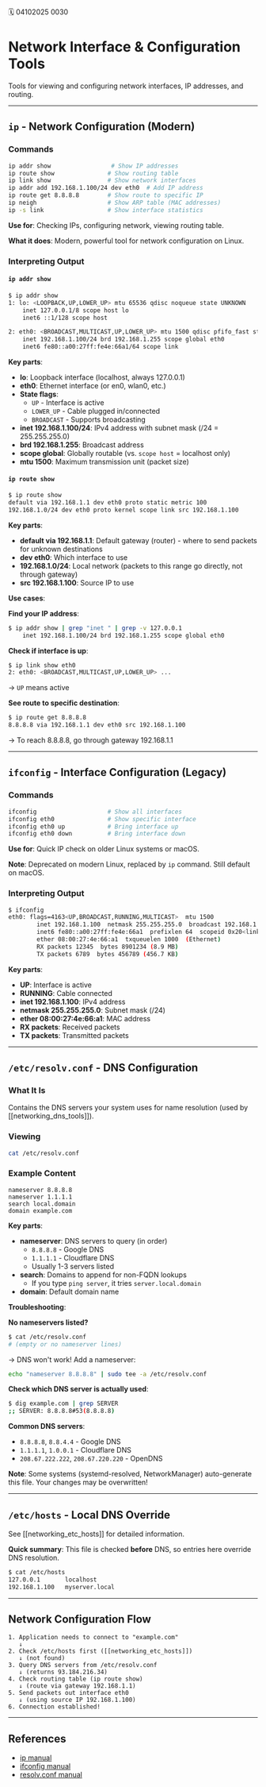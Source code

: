 🗓️ 04102025 0030

# Network Interface & Configuration Tools

Tools for viewing and configuring network interfaces, IP addresses, and routing.

---

## `ip` - Network Configuration (Modern)

### Commands
```bash
ip addr show                 # Show IP addresses
ip route show               # Show routing table
ip link show                # Show network interfaces
ip addr add 192.168.1.100/24 dev eth0  # Add IP address
ip route get 8.8.8.8        # Show route to specific IP
ip neigh                    # Show ARP table (MAC addresses)
ip -s link                  # Show interface statistics
```

**Use for**: Checking IPs, configuring network, viewing routing table.

**What it does**: Modern, powerful tool for network configuration on Linux.

### Interpreting Output

#### `ip addr show`
```bash
$ ip addr show
1: lo: <LOOPBACK,UP,LOWER_UP> mtu 65536 qdisc noqueue state UNKNOWN
    inet 127.0.0.1/8 scope host lo
    inet6 ::1/128 scope host

2: eth0: <BROADCAST,MULTICAST,UP,LOWER_UP> mtu 1500 qdisc pfifo_fast state UP
    inet 192.168.1.100/24 brd 192.168.1.255 scope global eth0
    inet6 fe80::a00:27ff:fe4e:66a1/64 scope link
```

**Key parts**:
- **lo**: Loopback interface (localhost, always 127.0.0.1)
- **eth0**: Ethernet interface (or en0, wlan0, etc.)
- **State flags**:
  - `UP` - Interface is active
  - `LOWER_UP` - Cable plugged in/connected
  - `BROADCAST` - Supports broadcasting
- **inet 192.168.1.100/24**: IPv4 address with subnet mask (/24 = 255.255.255.0)
- **brd 192.168.1.255**: Broadcast address
- **scope global**: Globally routable (vs. `scope host` = localhost only)
- **mtu 1500**: Maximum transmission unit (packet size)

#### `ip route show`
```bash
$ ip route show
default via 192.168.1.1 dev eth0 proto static metric 100
192.168.1.0/24 dev eth0 proto kernel scope link src 192.168.1.100
```

**Key parts**:
- **default via 192.168.1.1**: Default gateway (router) - where to send packets for unknown destinations
- **dev eth0**: Which interface to use
- **192.168.1.0/24**: Local network (packets to this range go directly, not through gateway)
- **src 192.168.1.100**: Source IP to use

**Use cases**:

**Find your IP address**:
```bash
$ ip addr show | grep "inet " | grep -v 127.0.0.1
    inet 192.168.1.100/24 brd 192.168.1.255 scope global eth0
```

**Check if interface is up**:
```bash
$ ip link show eth0
2: eth0: <BROADCAST,MULTICAST,UP,LOWER_UP> ...
```
→ `UP` means active

**See route to specific destination**:
```bash
$ ip route get 8.8.8.8
8.8.8.8 via 192.168.1.1 dev eth0 src 192.168.1.100
```
→ To reach 8.8.8.8, go through gateway 192.168.1.1

---

## `ifconfig` - Interface Configuration (Legacy)

### Commands
```bash
ifconfig                    # Show all interfaces
ifconfig eth0               # Show specific interface
ifconfig eth0 up            # Bring interface up
ifconfig eth0 down          # Bring interface down
```

**Use for**: Quick IP check on older Linux systems or macOS.

**Note**: Deprecated on modern Linux, replaced by `ip` command. Still default on macOS.

### Interpreting Output

```bash
$ ifconfig
eth0: flags=4163<UP,BROADCAST,RUNNING,MULTICAST>  mtu 1500
        inet 192.168.1.100  netmask 255.255.255.0  broadcast 192.168.1.255
        inet6 fe80::a00:27ff:fe4e:66a1  prefixlen 64  scopeid 0x20<link>
        ether 08:00:27:4e:66:a1  txqueuelen 1000  (Ethernet)
        RX packets 12345  bytes 8901234 (8.9 MB)
        TX packets 6789  bytes 456789 (456.7 KB)
```

**Key parts**:
- **UP**: Interface is active
- **RUNNING**: Cable connected
- **inet 192.168.1.100**: IPv4 address
- **netmask 255.255.255.0**: Subnet mask (/24)
- **ether 08:00:27:4e:66:a1**: MAC address
- **RX packets**: Received packets
- **TX packets**: Transmitted packets

---

## `/etc/resolv.conf` - DNS Configuration

### What It Is
Contains the DNS servers your system uses for name resolution (used by [[networking_dns_tools]]).

### Viewing
```bash
cat /etc/resolv.conf
```

### Example Content
```
nameserver 8.8.8.8
nameserver 1.1.1.1
search local.domain
domain example.com
```

**Key parts**:
- **nameserver**: DNS servers to query (in order)
  - `8.8.8.8` - Google DNS
  - `1.1.1.1` - Cloudflare DNS
  - Usually 1-3 servers listed
- **search**: Domains to append for non-FQDN lookups
  - If you type `ping server`, it tries `server.local.domain`
- **domain**: Default domain name

**Troubleshooting**:

**No nameservers listed?**
```bash
$ cat /etc/resolv.conf
# (empty or no nameserver lines)
```
→ DNS won't work! Add a nameserver:
```bash
echo "nameserver 8.8.8.8" | sudo tee -a /etc/resolv.conf
```

**Check which DNS server is actually used**:
```bash
$ dig example.com | grep SERVER
;; SERVER: 8.8.8.8#53(8.8.8.8)
```

**Common DNS servers**:
- `8.8.8.8`, `8.8.4.4` - Google DNS
- `1.1.1.1`, `1.0.0.1` - Cloudflare DNS
- `208.67.222.222`, `208.67.220.220` - OpenDNS

**Note**: Some systems (systemd-resolved, NetworkManager) auto-generate this file. Your changes may be overwritten!

---

## `/etc/hosts` - Local DNS Override

See [[networking_etc_hosts]] for detailed information.

**Quick summary**: This file is checked **before** DNS, so entries here override DNS resolution.

```bash
$ cat /etc/hosts
127.0.0.1       localhost
192.168.1.100   myserver.local
```

---

## Network Configuration Flow

```
1. Application needs to connect to "example.com"
   ↓
2. Check /etc/hosts first ([[networking_etc_hosts]])
   ↓ (not found)
3. Query DNS servers from /etc/resolv.conf
   ↓ (returns 93.184.216.34)
4. Check routing table (ip route show)
   ↓ (route via gateway 192.168.1.1)
5. Send packets out interface eth0
   ↓ (using source IP 192.168.1.100)
6. Connection established!
```

---

## References

- [ip manual](https://man7.org/linux/man-pages/man8/ip.8.html)
- [ifconfig manual](https://linux.die.net/man/8/ifconfig)
- [resolv.conf manual](https://man7.org/linux/man-pages/man5/resolv.conf.5.html)

